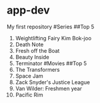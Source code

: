 # app-dev
My first repository
#Series
##Top 5
1. Weightlifting Fairy Kim Bok-joo
2. Death Note
3. Fresh off the Boat
4. Beauty Inside
5. Terminator
#Movies
##Top 5
1. The Transformers
2. Space Jam
3. Zack Snyder's Justice League
4. Van Wilder: Freshmen year
5. Pacific Rim
